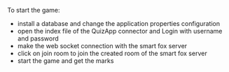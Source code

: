 To start the game:
- install a database and change the application properties configuration
- open the index file of the QuizApp connector and Login with username and password
- make the web socket connection with the smart fox server
- click on join room to join the created room of the smart fox server
- start the game and get the marks
